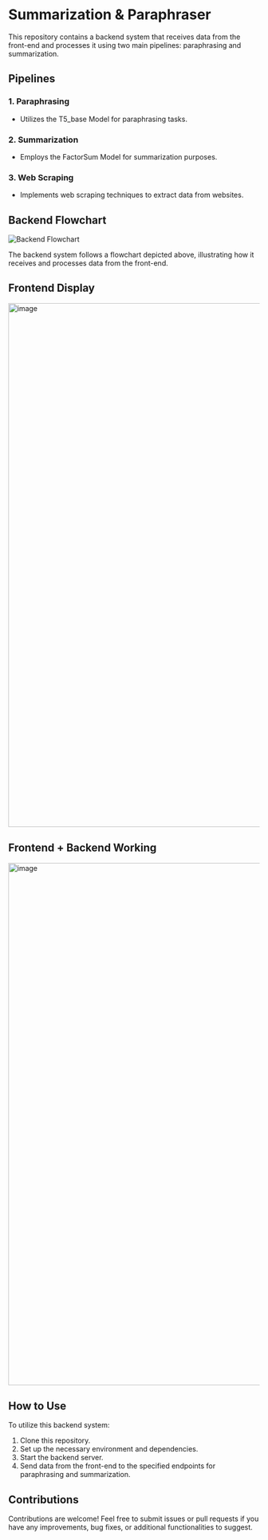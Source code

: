 # Summarization & Paraphraser

This repository contains a backend system that receives data from the front-end and processes it using two main pipelines: paraphrasing and summarization.

## Pipelines

### 1. Paraphrasing
- Utilizes the T5_base Model for paraphrasing tasks.

### 2. Summarization
- Employs the FactorSum Model for summarization purposes.

### 3. Web Scraping
- Implements web scraping techniques to extract data from websites.

## Backend Flowchart

![Backend Flowchart](https://github.com/RohanMatre/SUMMARIZATION-PARAPHRASER/assets/100989394/f825b1e7-cc28-4229-815c-9eb2af4d5547)

The backend system follows a flowchart depicted above, illustrating how it receives and processes data from the front-end.

## Frontend Display

<img width="1051" alt="image" src="https://github.com/RohanMatre/SUMMARIZATION-PARAPHRASER/assets/100989394/c5c9c2b7-0102-49e8-ba6b-bcf72fc1c5cc">

## Frontend + Backend Working 

<img width="1048" alt="image" src="https://github.com/RohanMatre/SUMMARIZATION-PARAPHRASER/assets/100989394/7335abb4-6817-47c4-9591-7a77b43beb34">

## How to Use

To utilize this backend system:
1. Clone this repository.
2. Set up the necessary environment and dependencies.
3. Start the backend server.
4. Send data from the front-end to the specified endpoints for paraphrasing and summarization.

## Contributions

Contributions are welcome! Feel free to submit issues or pull requests if you have any improvements, bug fixes, or additional functionalities to suggest.
